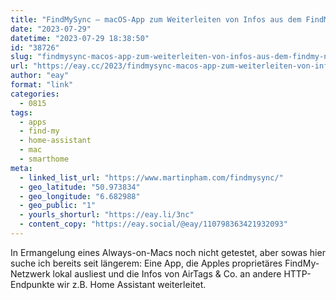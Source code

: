 ```yaml
---
title: "FindMySync – macOS-App zum Weiterleiten von Infos aus dem FindMy-Netzwerk (z.B. zu AirTags) zu anderen Endpunkten"
date: "2023-07-29"
datetime: "2023-07-29 18:38:50"
id: "38726"
slug: "findmysync-macos-app-zum-weiterleiten-von-infos-aus-dem-findmy-netzwerk-z-b-zu-airtags-zu-anderen-endpunkten"
url: "https://eay.cc/2023/findmysync-macos-app-zum-weiterleiten-von-infos-aus-dem-findmy-netzwerk-z-b-zu-airtags-zu-anderen-endpunkten/"
author: "eay"
format: "link"
categories:
  - 0815
tags:
  - apps
  - find-my
  - home-assistant
  - mac
  - smarthome
meta:
  - linked_list_url: "https://www.martinpham.com/findmysync/"
  - geo_latitude: "50.973834"
  - geo_longitude: "6.682988"
  - geo_public: "1"
  - yourls_shorturl: "https://eay.li/3nc"
  - content_copy: "https://eay.social/@eay/110798363421932093"
---
```


In Ermangelung eines Always-on-Macs noch nicht getestet, aber sowas hier suche ich bereits seit längerem: Eine App, die Apples proprietäres FindMy-Netzwerk lokal ausliest und die Infos von AirTags & Co. an andere HTTP-Endpunkte wir z.B. Home Assistant weiterleitet.
